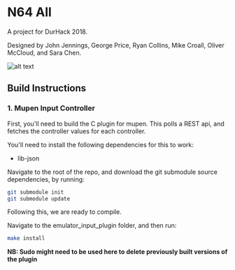 # N64 All
A project for DurHack 2018.

Designed by John Jennings, George Price, Ryan Collins, Mike Croall, Oliver McCloud, and Sara Chen.

![alt text](https://github.com/georgeprice/n64all/blob/master/mario.png "System Architecture")

## Build Instructions
### 1. Mupen Input Controller
First, you'll need to build the C plugin for mupen. This polls a REST api, and fetches the controller values for each controller.

You'll need to install the following dependencies for this to work:
- lib-json

Navigate to the root of the repo, and download the git submodule source dependencies, by running:

```bash
git submodule init
git submodule update
```

Following this, we are ready to compile.

Navigate to the emulator_input_plugin folder, and then run:

```bash
make install
```

**NB: Sudo might need to be used here to delete previously built versions of the plugin**


